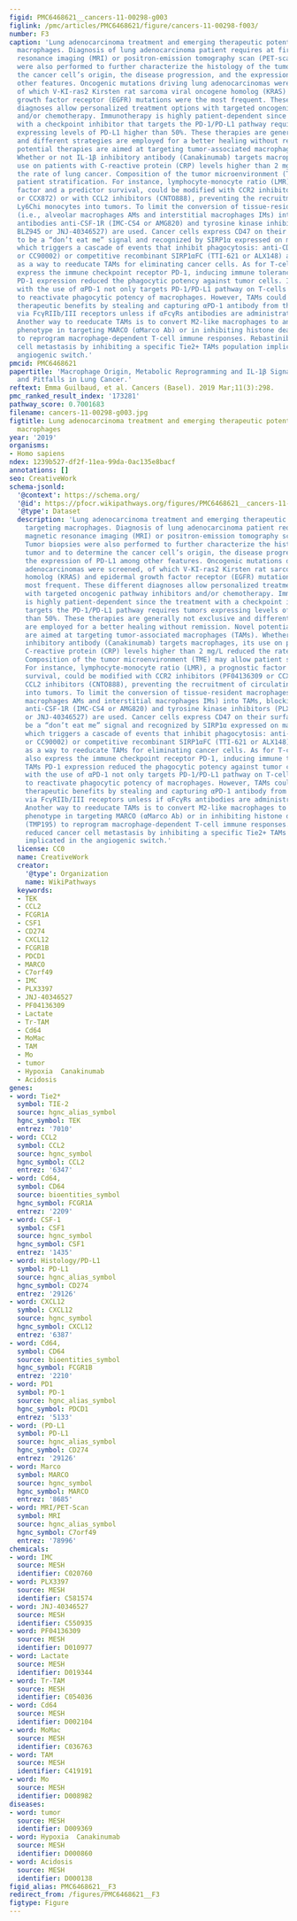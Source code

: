 ```yaml
---
figid: PMC6468621__cancers-11-00298-g003
figlink: /pmc/articles/PMC6468621/figure/cancers-11-00298-f003/
number: F3
caption: 'Lung adenocarcinoma treatment and emerging therapeutic potential of targeting
  macrophages. Diagnosis of lung adenocarcinoma patient requires at first magnetic
  resonance imaging (MRI) or positron-emission tomography scan (PET-scan). Tumor biopsies
  were also performed to further characterize the histology of the tumor and to determine
  the cancer cell’s origin, the disease progression, and the expression of PD-L1 among
  other features. Oncogenic mutations driving lung adenocarcinomas were screened,
  of which V-KI-ras2 Kirsten rat sarcoma viral oncogene homolog (KRAS) and epidermal
  growth factor receptor (EGFR) mutations were the most frequent. These different
  diagnoses allow personalized treatment options with targeted oncogenic pathway inhibitors
  and/or chemotherapy. Immunotherapy is highly patient-dependent since the treatment
  with a checkpoint inhibitor that targets the PD-1/PD-L1 pathway requires tumors
  expressing levels of PD-L1 higher than 50%. These therapies are generally not exclusive
  and different strategies are employed for a better healing without remission. Novel
  potential therapies are aimed at targeting tumor-associated macrophages (TAMs).
  Whether or not IL-1β inhibitory antibody (Canakinumab) targets macrophages, its
  use on patients with C-reactive protein (CRP) levels higher than 2 mg/L reduced
  the rate of lung cancer. Composition of the tumor microenvironment (TME) may allow
  patient stratification. For instance, lymphocyte-monocyte ratio (LMR), a prognostic
  factor and a predictor survival, could be modified with CCR2 inhibitors (PF04136309
  or CCX872) or with CCL2 inhibitors (CNTO888), preventing the recruitment of circulating
  Ly6Chi monocytes into tumors. To limit the conversion of tissue-resident macrophages
  (i.e., alveolar macrophages AMs and interstitial macrophages IMs) into TAMs, blocking
  antibodies anti-CSF-1R (IMC-CS4 or AMG820) and tyrosine kinase inhibitors (PLX3397,
  BLZ945 or JNJ-40346527) are used. Cancer cells express CD47 on their surface, known
  to be a “don’t eat me” signal and recognized by SIRP1α expressed on macrophages,
  which triggers a cascade of events that inhibit phagocytosis: anti-CD47 (Hu5F9-G4
  or CC90002) or competitive recombinant SIRP1αFC (TTI-621 or ALX148) are developed
  as a way to reeducate TAMs for eliminating cancer cells. As for T-cells, TAMs also
  express the immune checkpoint receptor PD-1, inducing immune tolerance and TAMs
  PD-1 expression reduced the phagocytic potency against tumor cells. Immunotherapy
  with the use of αPD-1 not only targets PD-1/PD-L1 pathway on T-cells but is efficient
  to reactivate phagocytic potency of macrophages. However, TAMs could limit anti-PD-1
  therapeutic benefits by stealing and capturing αPD-1 antibody from the CD8+ T-cells
  via FcγRIIb/III receptors unless if αFcγRs antibodies are administrated before.
  Another way to reeducate TAMs is to convert M2-like macrophages to an antitumor
  phenotype in targeting MARCO (αMarco Ab) or in inhibiting histone deacetylase (TMP195)
  to reprogram macrophage-dependent T-cell immune responses. Rebastinib reduced cancer
  cell metastasis by inhibiting a specific Tie2+ TAMs population implicated in the
  angiogenic switch.'
pmcid: PMC6468621
papertitle: 'Macrophage Origin, Metabolic Reprogramming and IL-1β Signaling: Promises
  and Pitfalls in Lung Cancer.'
reftext: Emma Guilbaud, et al. Cancers (Basel). 2019 Mar;11(3):298.
pmc_ranked_result_index: '173281'
pathway_score: 0.7001683
filename: cancers-11-00298-g003.jpg
figtitle: Lung adenocarcinoma treatment and emerging therapeutic potential of targeting
  macrophages
year: '2019'
organisms:
- Homo sapiens
ndex: 1239b527-df2f-11ea-99da-0ac135e8bacf
annotations: []
seo: CreativeWork
schema-jsonld:
  '@context': https://schema.org/
  '@id': https://pfocr.wikipathways.org/figures/PMC6468621__cancers-11-00298-g003.html
  '@type': Dataset
  description: 'Lung adenocarcinoma treatment and emerging therapeutic potential of
    targeting macrophages. Diagnosis of lung adenocarcinoma patient requires at first
    magnetic resonance imaging (MRI) or positron-emission tomography scan (PET-scan).
    Tumor biopsies were also performed to further characterize the histology of the
    tumor and to determine the cancer cell’s origin, the disease progression, and
    the expression of PD-L1 among other features. Oncogenic mutations driving lung
    adenocarcinomas were screened, of which V-KI-ras2 Kirsten rat sarcoma viral oncogene
    homolog (KRAS) and epidermal growth factor receptor (EGFR) mutations were the
    most frequent. These different diagnoses allow personalized treatment options
    with targeted oncogenic pathway inhibitors and/or chemotherapy. Immunotherapy
    is highly patient-dependent since the treatment with a checkpoint inhibitor that
    targets the PD-1/PD-L1 pathway requires tumors expressing levels of PD-L1 higher
    than 50%. These therapies are generally not exclusive and different strategies
    are employed for a better healing without remission. Novel potential therapies
    are aimed at targeting tumor-associated macrophages (TAMs). Whether or not IL-1β
    inhibitory antibody (Canakinumab) targets macrophages, its use on patients with
    C-reactive protein (CRP) levels higher than 2 mg/L reduced the rate of lung cancer.
    Composition of the tumor microenvironment (TME) may allow patient stratification.
    For instance, lymphocyte-monocyte ratio (LMR), a prognostic factor and a predictor
    survival, could be modified with CCR2 inhibitors (PF04136309 or CCX872) or with
    CCL2 inhibitors (CNTO888), preventing the recruitment of circulating Ly6Chi monocytes
    into tumors. To limit the conversion of tissue-resident macrophages (i.e., alveolar
    macrophages AMs and interstitial macrophages IMs) into TAMs, blocking antibodies
    anti-CSF-1R (IMC-CS4 or AMG820) and tyrosine kinase inhibitors (PLX3397, BLZ945
    or JNJ-40346527) are used. Cancer cells express CD47 on their surface, known to
    be a “don’t eat me” signal and recognized by SIRP1α expressed on macrophages,
    which triggers a cascade of events that inhibit phagocytosis: anti-CD47 (Hu5F9-G4
    or CC90002) or competitive recombinant SIRP1αFC (TTI-621 or ALX148) are developed
    as a way to reeducate TAMs for eliminating cancer cells. As for T-cells, TAMs
    also express the immune checkpoint receptor PD-1, inducing immune tolerance and
    TAMs PD-1 expression reduced the phagocytic potency against tumor cells. Immunotherapy
    with the use of αPD-1 not only targets PD-1/PD-L1 pathway on T-cells but is efficient
    to reactivate phagocytic potency of macrophages. However, TAMs could limit anti-PD-1
    therapeutic benefits by stealing and capturing αPD-1 antibody from the CD8+ T-cells
    via FcγRIIb/III receptors unless if αFcγRs antibodies are administrated before.
    Another way to reeducate TAMs is to convert M2-like macrophages to an antitumor
    phenotype in targeting MARCO (αMarco Ab) or in inhibiting histone deacetylase
    (TMP195) to reprogram macrophage-dependent T-cell immune responses. Rebastinib
    reduced cancer cell metastasis by inhibiting a specific Tie2+ TAMs population
    implicated in the angiogenic switch.'
  license: CC0
  name: CreativeWork
  creator:
    '@type': Organization
    name: WikiPathways
  keywords:
  - TEK
  - CCL2
  - FCGR1A
  - CSF1
  - CD274
  - CXCL12
  - FCGR1B
  - PDCD1
  - MARCO
  - C7orf49
  - IMC
  - PLX3397
  - JNJ-40346527
  - PF04136309
  - Lactate
  - Tr-TAM
  - Cd64
  - MoMac
  - TAM
  - Mo
  - tumor
  - Hypoxia  Canakinumab
  - Acidosis
genes:
- word: Tie2*
  symbol: TIE-2
  source: hgnc_alias_symbol
  hgnc_symbol: TEK
  entrez: '7010'
- word: CCL2
  symbol: CCL2
  source: hgnc_symbol
  hgnc_symbol: CCL2
  entrez: '6347'
- word: Cd64,
  symbol: CD64
  source: bioentities_symbol
  hgnc_symbol: FCGR1A
  entrez: '2209'
- word: CSF-1
  symbol: CSF1
  source: hgnc_symbol
  hgnc_symbol: CSF1
  entrez: '1435'
- word: Histology/PD-L1
  symbol: PD-L1
  source: hgnc_alias_symbol
  hgnc_symbol: CD274
  entrez: '29126'
- word: CXCL12
  symbol: CXCL12
  source: hgnc_symbol
  hgnc_symbol: CXCL12
  entrez: '6387'
- word: Cd64,
  symbol: CD64
  source: bioentities_symbol
  hgnc_symbol: FCGR1B
  entrez: '2210'
- word: PD1
  symbol: PD-1
  source: hgnc_alias_symbol
  hgnc_symbol: PDCD1
  entrez: '5133'
- word: (PD-L1
  symbol: PD-L1
  source: hgnc_alias_symbol
  hgnc_symbol: CD274
  entrez: '29126'
- word: Marco
  symbol: MARCO
  source: hgnc_symbol
  hgnc_symbol: MARCO
  entrez: '8685'
- word: MRI/PET-Scan
  symbol: MRI
  source: hgnc_alias_symbol
  hgnc_symbol: C7orf49
  entrez: '78996'
chemicals:
- word: IMC
  source: MESH
  identifier: C020760
- word: PLX3397
  source: MESH
  identifier: C581574
- word: JNJ-40346527
  source: MESH
  identifier: C550935
- word: PF04136309
  source: MESH
  identifier: D010977
- word: Lactate
  source: MESH
  identifier: D019344
- word: Tr-TAM
  source: MESH
  identifier: C054036
- word: Cd64
  source: MESH
  identifier: D002104
- word: MoMac
  source: MESH
  identifier: C036763
- word: TAM
  source: MESH
  identifier: C419191
- word: Mo
  source: MESH
  identifier: D008982
diseases:
- word: tumor
  source: MESH
  identifier: D009369
- word: Hypoxia  Canakinumab
  source: MESH
  identifier: D000860
- word: Acidosis
  source: MESH
  identifier: D000138
figid_alias: PMC6468621__F3
redirect_from: /figures/PMC6468621__F3
figtype: Figure
---
```

